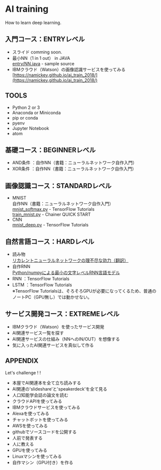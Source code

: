 # AI training
How to learn deep learning.

## 入門コース：ENTRYレベル
* スライド
comming soon.
* 最小NN（1 in 1 out） in JAVA  
[entry/NN.java](entry/NN.java) - sample source
* IBMクラウド（Watson）の画像認識サービスを使ってみる  
[https://namickey.github.io/ai_train_2018/](https://namickey.github.io/ai_train_2018/)  

## TOOLS
* Python 2 or 3
* Anaconda or Miniconda
* pip or conda
* pyenv
* Jupyter Notebook
* atom

## 基礎コース：BEGINNERレベル
* AND条件 ：自作NN（書籍：ニューラルネットワーク自作入門）
* XOR条件 ：自作NN（書籍：ニューラルネットワーク自作入門）

## 画像認識コース：STANDARDレベル
* MNIST  
自作NN（書籍：ニューラルネットワーク自作入門）  
[mnist_softmax.py](https://github.com/tensorflow/tensorflow/blob/master/tensorflow/examples/tutorials/mnist/mnist_softmax.py) - TensorFlow Tutorials  
[train_mnist.py](https://chainer.org/) - Chainer QUICK START  
* CNN  
[mnist_deep.py](https://github.com/tensorflow/tensorflow/blob/master/tensorflow/examples/tutorials/mnist/mnist_deep.py) - TensorFlow Tutorials  

## 自然言語コース：HARDレベル
* 読み物  
[リカレントニューラルネットワークの理不尽な効力（翻訳）](https://qiita.com/KojiOhki/items/397f157342e0def06a9b)  
* 自作RNN  
[Python/numpyによる最小の文字レベルRNN言語モデル](https://gist.github.com/karpathy/d4dee566867f8291f086)  
* RNN ：TensorFlow Tutorials  
* LSTM ：TensorFlow Tutorials  
※TensorFlow Tutorialsは、そろそろGPUが必要になってくるため、普通のノートPC（GPU無し）では動かせない。

## サービス開発コース：EXTREMEレベル
* IBMクラウド（Watson）を使ったサービス開発
 * AI関連サービス一覧を探す
 * AI関連サービスの仕組み（NNへのIN/OUT）を想像する
 * 気に入ったAI関連サービスを真似して作る

## APPENDIX
Let's challenge ! !
* 本屋でAI関連本を全て立ち読みする
* AI関連の'slideshare'と'speakerdeck'を全て見る
* 人口知能学会誌の論文を読む
* クラウドAPIを使ってみる
* IBMクラウドサービスを使ってみる
* Alexaを使ってみる
* チャットボットを使ってみる
* AWSを使ってみる
* githubでソースコードを公開する
* 人前で発表する
* 人に教える
* GPUを使ってみる
* Linuxマシンを使ってみる
* 自作マシン（GPU付き）を作る

